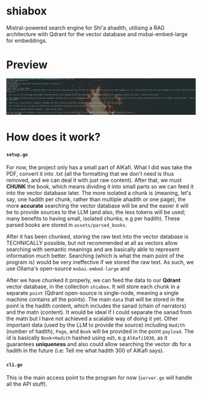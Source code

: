 # shiabox
Mistral-powered search engine for Shi'a ahadith, utilising a RAG architecture with Qdrant for the vector database and mxbai-embed-large for embeddings.

# Preview
![alt text](https://github.com/seekehr/shiabox/blob/main/server/assets/images/readme_preview_1.png "Example 1")

# How does it work?
#### `setup.go`

For now, the project only has a small part of AlKafi. What I did was take the PDF, convert it into .txt (all the formatting that we don't need is thus removed, and we can deal it with just raw content). After that, we must **CHUNK** the book, which means dividing it into small parts so we can feed it into the vector database later. The more isolated a chunk is (meaning, let's say, one hadith per chunk, rather than multiple ahadith or one page), the more **accurate** searching the vector database will be and the easier it will be to provide sources to the LLM (and also, the less tokens will be used; many benefits to having small, isolated chunks; e.g per hadith). These parsed books are stored in `assets/parsed_books`.

After it has been chunked, storing the raw text into the vector database is TECHNICALLY possible, but not recommended at all as vectors allow searching with semantic meanings and are basically able to represent information much better. Searching (which is what the main point of the program is) would be very ineffective if we stored the raw text. As such, we use Ollama's open-source `mxbai-embed-large` and 

After we have chunked it properly, we can feed the data to our **Qdrant** vector database, in the collection `shiabox`. It will store each chunk in a separate `point` (Qdrant open-source is single-node, meaning a single machine contains all the points). The main `data` that will be stored in the point is the hadith content, which includes the sanad (chain of narrators) and the matn (content). It would be ideal if I could separate the sanad from the matn but I have not achieved a scalable way of doing it yet. Other important data (used by the LLM to provide the source) including `Hadith` (number of hadith), `Page`, and `Book` will be provided in the point `payload`. The id is basically `Book+Hadith` hashed using `md5`, e.g `AlKafi1030`, as it guarantees **uniqueness** and also could allow searching the vector db for a hadith in the future (i.e: Tell me what hadith 300 of AlKafi says).

#### `cli.go`

This is the main access point to the program for now (`server.go` will handle all the API stuff). 
